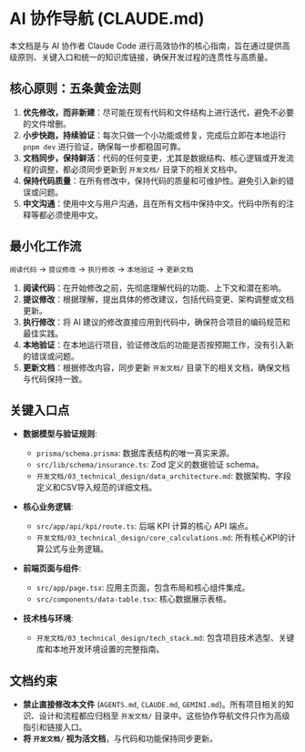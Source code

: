 # AI 协作导航 (CLAUDE.md)

本文档是与 AI 协作者 Claude Code 进行高效协作的核心指南，旨在通过提供高级原则、关键入口和统一的知识库链接，确保开发过程的连贯性与高质量。

## 核心原则：五条黄金法则 

1.  **优先修改，而非新建**：尽可能在现有代码和文件结构上进行迭代，避免不必要的文件增删。
2.  **小步快跑，持续验证**：每次只做一个小功能或修复，完成后立即在本地运行 `pnpm dev` 进行验证，确保每一步都稳固可靠。
3.  **文档同步，保持鲜活**：代码的任何变更，尤其是数据结构、核心逻辑或开发流程的调整，都必须同步更新到 `开发文档/` 目录下的相关文档中。
4.  **保持代码质量**：在所有修改中，保持代码的质量和可维护性。避免引入新的错误或问题。
5.  **中文沟通**：使用中文与用户沟通，且在所有文档中保持中文。代码中所有的注释等都必须使用中文。

## 最小化工作流

`阅读代码` -> `提议修改` -> `执行修改` -> `本地验证` -> `更新文档`

1.  **阅读代码**：在开始修改之前，先彻底理解代码的功能、上下文和潜在影响。
2.  **提议修改**：根据理解，提出具体的修改建议，包括代码变更、架构调整或文档更新。
3.  **执行修改**：将 AI 建议的修改直接应用到代码中，确保符合项目的编码规范和最佳实践。
4.  **本地验证**：在本地运行项目，验证修改后的功能是否按预期工作，没有引入新的错误或问题。
5.  **更新文档**：根据修改内容，同步更新 `开发文档/` 目录下的相关文档，确保文档与代码保持一致。

## 关键入口点

- **数据模型与验证规则**: 
  - `prisma/schema.prisma`: 数据库表结构的唯一真实来源。
  - `src/lib/schema/insurance.ts`: Zod 定义的数据验证 schema。
  - `开发文档/03_technical_design/data_architecture.md`: 数据架构、字段定义和CSV导入规范的详细文档。

- **核心业务逻辑**:
  - `src/app/api/kpi/route.ts`: 后端 KPI 计算的核心 API 端点。
  - `开发文档/03_technical_design/core_calculations.md`: 所有核心KPI的计算公式与业务逻辑。

- **前端页面与组件**:
  - `src/app/page.tsx`: 应用主页面，包含布局和核心组件集成。
  - `src/components/data-table.tsx`: 核心数据展示表格。

- **技术栈与环境**:
  - `开发文档/03_technical_design/tech_stack.md`: 包含项目技术选型、关键库和本地开发环境设置的完整指南。

## 文档约束

- **禁止直接修改本文件** (`AGENTS.md`, `CLAUDE.md`, `GEMINI.md`)。所有项目相关的知识、设计和流程都应归档至 `开发文档/` 目录中。这些协作导航文件只作为高级指引和链接入口。
- **将 `开发文档/` 视为活文档**，与代码和功能保持同步更新。
